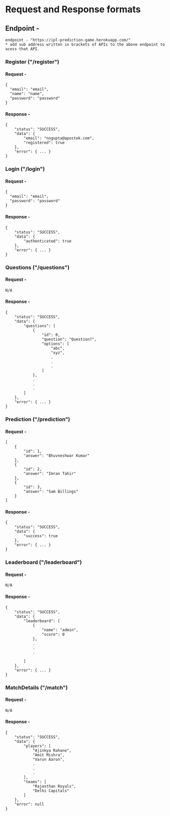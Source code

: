 # Request and Response formats

## Endpoint -
```
endpoint - "https://ipl-prediction-game.herokuapp.com/"
* add sub address written in brackets of APIs to the above endpoint to acess that API.
```

### Register ("/register")

#### Request - 
```
{
  "email": "email",
  "name": "name",
  "password": "password"
}
```
#### Response - 
```
{
    "status": "SUCCESS",
    "data": {
        "email": "nngupta@apostek.com",
        "registered": true
    },
    "error": { ... }
}
```

### Login ("/login")

#### Request - 
```
{
  "email": "email",
  "password": "password"
}
```
#### Response - 
```
{
    "status": "SUCCESS",
    "data": {
        "authenticated": true
    },
    "error": { ... }
}
```

### Questions ("/questions")

#### Request - 
```
N/A
```
#### Response - 
```
{
    "status": "SUCCESS",
    "data": {
        "questions": [
            {
                "id": 0,
                "question": "Question?",
                "options": [
                    "abc",
                    "xyz",
                    .
                    .
                    .
                ]
            },
            .
            .
            .
        ]
    },
    "error": { ... }
}
```

### Prediction ("/prediction")

#### Request - 
```
[
	{
		"id": 1,
		"answer": "Bhuvneshwar Kumar"
	},
	{
		"id": 2,
		"answer": "Imran Tahir"
	},
	{
		"id": 3,
		"answer": "Sam Billings"
	}
]
```
#### Response - 
```
{
    "status": "SUCCESS",
    "data": {
        "success": true
    },
    "error": { ... }
}
```

### Leaderboard ("/leaderboard")

#### Request - 
```
N/A
```
#### Response - 
```
{
    "status": "SUCCESS",
    "data": {
        "leaderboard": [
            {
                "name": "admin",
                "score": 0
            },
            .
            .
            .
            
        ]
    },
    "error": { ... }
}
```

### MatchDetails ("/match")

#### Request - 
```
N/A
```
#### Response - 
```
{
    "status": "SUCCESS",
    "data": {
        "players": [
            "Ajinkya Rahane",
            "Amit Mishra",
            "Varun Aaron",
            .
            .
            .
        ],
        "teams": [
            "Rajasthan Royals",
            "Delhi Capitals"
        ]
    },
    "error": null
}
```